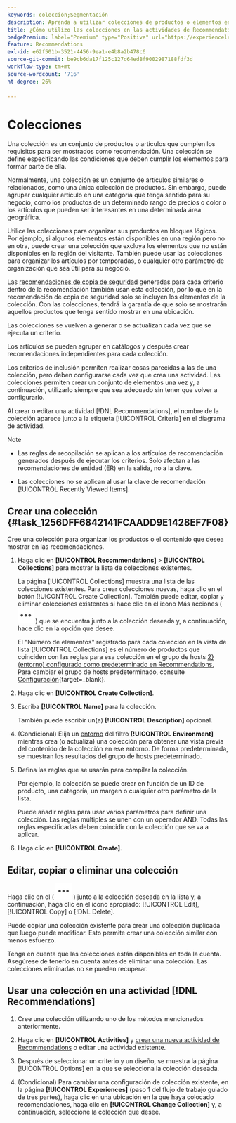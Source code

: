 ```yaml
---
keywords: colección;Segmentación
description: Aprenda a utilizar colecciones de productos o elementos en  [!DNL Target Recommendations].
title: ¿Cómo utilizo las colecciones en las actividades de Recommendations?
badgePremium: label="Premium" type="Positive" url="https://experienceleague.adobe.com/docs/target/using/introduction/intro.html?lang=en#premium newtab=true" tooltip="Consulte qué se incluye en Target Premium."
feature: Recommendations
exl-id: e62f501b-3521-4456-9ea1-e4b8a2b478c6
source-git-commit: be9cb6da17f125c127d64ed8f9002987188fdf3d
workflow-type: tm+mt
source-wordcount: '716'
ht-degree: 26%

---
```


# Colecciones

Una colección es un conjunto de productos o artículos que cumplen los requisitos para ser mostrados como recomendación. Una colección se define especificando las condiciones que deben cumplir los elementos para formar parte de ella.

Normalmente, una colección es un conjunto de artículos similares o relacionados, como una única colección de productos. Sin embargo, puede agrupar cualquier artículo en una categoría que tenga sentido para su negocio, como los productos de un determinado rango de precios o color o los artículos que pueden ser interesantes en una determinada área geográfica.

Utilice las colecciones para organizar sus productos en bloques lógicos. Por ejemplo, si algunos elementos están disponibles en una región pero no en otra, puede crear una colección que excluya los elementos que no están disponibles en la región del visitante. También puede usar las colecciones para organizar los artículos por temporadas, o cualquier otro parámetro de organización que sea útil para su negocio.

Las [recomendaciones de copia de seguridad](/help/main/c-recommendations/c-algorithms/backup-recs.md) generadas para cada criterio dentro de la recomendación también usan esta colección, por lo que en la recomendación de copia de seguridad solo se incluyen los elementos de la colección. Con las colecciones, tendrá la garantía de que solo se mostrarán aquellos productos que tenga sentido mostrar en una ubicación.

Las colecciones se vuelven a generar o se actualizan cada vez que se ejecuta un criterio.

Los artículos se pueden agrupar en catálogos y después crear recomendaciones independientes para cada colección.

Los criterios de inclusión permiten realizar cosas parecidas a las de una colección, pero deben configurarse cada vez que crea una actividad. Las colecciones permiten crear un conjunto de elementos una vez y, a continuación, utilizarlo siempre que sea adecuado sin tener que volver a configurarlo.

Al crear o editar una actividad [!DNL Recommendations], el nombre de la colección aparece junto a la etiqueta [!UICONTROL Criteria] en el diagrama de actividad.

>[!NOTE]
>
>* Las reglas de recopilación se aplican a los artículos de recomendación generados después de ejecutar los criterios. Solo afectan a las recomendaciones de entidad (ER) en la salida, no a la clave.
>
>* Las colecciones no se aplican al usar la clave de recomendación [!UICONTROL Recently Viewed Items].

## Crear una colección {#task_1256DFF6842141FCAADD9E1428EF7F08}

Cree una colección para organizar los productos o el contenido que desea mostrar en las recomendaciones.

1. Haga clic en **[!UICONTROL Recommendations]** > **[!UICONTROL Collections]** para mostrar la lista de colecciones existentes.

   La página [!UICONTROL Collections] muestra una lista de las colecciones existentes. Para crear colecciones nuevas, haga clic en el botón [!UICONTROL Create Collection]. También puede editar, copiar y eliminar colecciones existentes si hace clic en el icono Más acciones ( ![icono Más acciones](/help/main/assets/icons/MoreSmallList.svg) ) que se encuentra junto a la colección deseada y, a continuación, hace clic en la opción que desee.

   El &quot;Número de elementos&quot; registrado para cada colección en la vista de lista [!UICONTROL Collections] es el número de productos que coinciden con las reglas para esa colección en el grupo de hosts [2} (entorno) configurado como predeterminado en Recommendations. ](/help/main/administrating-target/hosts.md) Para cambiar el grupo de hosts predeterminado, consulte [Configuración](https://experienceleague.adobe.com/docs/target-dev/developer/recommendations.html){target=_blank}.

1. Haga clic en **[!UICONTROL Create Collection]**.

1. Escriba **[!UICONTROL Name]** para la colección.

   También puede escribir un(a) **[!UICONTROL Description]** opcional.

1. (Condicional) Elija un [entorno](/help/main/administrating-target/environments.md) del filtro **[!UICONTROL Environment]** mientras crea (o actualiza) una colección para obtener una vista previa del contenido de la colección en ese entorno. De forma predeterminada, se muestran los resultados del grupo de hosts predeterminado.

1. Defina las reglas que se usarán para compilar la colección.

   Por ejemplo, la colección se puede crear en función de un ID de producto, una categoría, un margen o cualquier otro parámetro de la lista.

   Puede añadir reglas para usar varios parámetros para definir una colección. Las reglas múltiples se unen con un operador AND. Todas las reglas especificadas deben coincidir con la colección que se va a aplicar.

1. Haga clic en **[!UICONTROL Create]**.

<!-- ## Create a collection using [!UICONTROL Advanced Search]

You can also create collections using [!UICONTROL Advanced Search] on the [Catalog Search](/help/main/c-recommendations/c-products/catalog-search.md#save-as) page ([!UICONTROL Recommendations] > [!UICONTROL Catalog Search] > [!UICONTROL Advanced Search]). 

![Save as dialog](/help/main/c-recommendations/c-products/assets/save-as.png)

After creating a search using "id > contains," for example, you can then click [!UICONTROL Save As] > [!UICONTROL Collection].

>[!IMPORTANT]
>
>The [!UICONTROL Advanced Search] functionality is case-insensitive; however, products returned at the time of delivery are based on case-sensitive search. This mismatch might lead to confusion. Ensure that you consider case-sensitivity when you create collections based on results using the [!UICONTROL Advanced Search] functionality. For example, if you perform a search for "Holiday," that initial search lists results containing "Holiday" and "holiday." If you then create a catalog with the intent to return products containing "holiday," only products containing "holiday" are returned. Products containing "Holiday" are not returned. -->

## Editar, copiar o eliminar una colección

Haga clic en el ( ![icono Más acciones](/help/main/assets/icons/MoreSmallList.svg) ) junto a la colección deseada en la lista y, a continuación, haga clic en el icono apropiado: [!UICONTROL Edit], [!UICONTROL Copy] o [!DNL Delete].

Puede copiar una colección existente para crear una colección duplicada que luego puede modificar. Esto permite crear una colección similar con menos esfuerzo.

Tenga en cuenta que las colecciones están disponibles en toda la cuenta. Asegúrese de tenerlo en cuenta antes de eliminar una colección. Las colecciones eliminadas no se pueden recuperar.

## Usar una colección en una actividad [!DNL Recommendations]

1. Cree una colección utilizando uno de los métodos mencionados anteriormente.

1. Haga clic en **[!UICONTROL Activities]** y [crear una nueva actividad de Recommendations](/help/main/c-recommendations/t-create-recs-activity/create-recs-activity.md) o editar una actividad existente.

1. Después de seleccionar un criterio y un diseño, se muestra la página [!UICONTROL Options] en la que se selecciona la colección deseada.

1. (Condicional) Para cambiar una configuración de colección existente, en la página **[!UICONTROL Experiences]** (paso 1 del flujo de trabajo guiado de tres partes), haga clic en una ubicación en la que haya colocado recomendaciones, haga clic en **[!UICONTROL Change Collection]** y, a continuación, seleccione la colección que desee.
